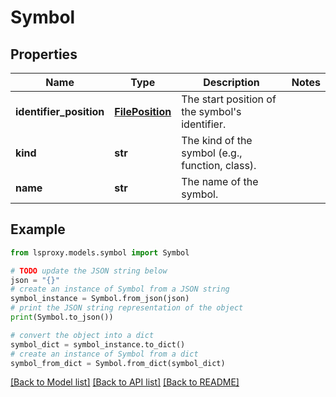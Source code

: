 # Symbol


## Properties

Name | Type | Description | Notes
------------ | ------------- | ------------- | -------------
**identifier_position** | [**FilePosition**](FilePosition.md) | The start position of the symbol&#39;s identifier. | 
**kind** | **str** | The kind of the symbol (e.g., function, class). | 
**name** | **str** | The name of the symbol. | 

## Example

```python
from lsproxy.models.symbol import Symbol

# TODO update the JSON string below
json = "{}"
# create an instance of Symbol from a JSON string
symbol_instance = Symbol.from_json(json)
# print the JSON string representation of the object
print(Symbol.to_json())

# convert the object into a dict
symbol_dict = symbol_instance.to_dict()
# create an instance of Symbol from a dict
symbol_from_dict = Symbol.from_dict(symbol_dict)
```
[[Back to Model list]](../README.md#documentation-for-models) [[Back to API list]](../README.md#documentation-for-api-endpoints) [[Back to README]](../README.md)


